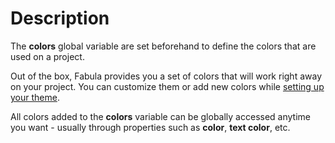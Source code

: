 # Description

The **colors** global variable are set beforehand to define the colors that are used on a project. 

Out of the box, Fabula provides you a set of colors that will work right away on your project. You can customize them or add new colors while [setting up your theme](/docs/getting-started/customizing).

All colors added to the **colors** variable can be globally accessed anytime you want - usually through properties such as **color**, **text color**, etc.